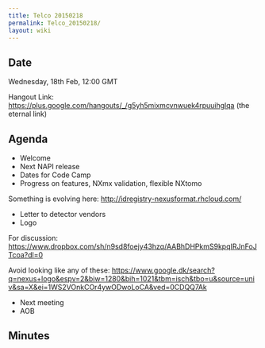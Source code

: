 ```yaml
---
title: Telco 20150218
permalink: Telco_20150218/
layout: wiki
---
```


Date
----

Wednesday, 18th Feb, 12:00 GMT

Hangout Link:
<https://plus.google.com/hangouts/_/g5yh5mixmcvnwuek4rpuuihglqa> (the
eternal link)

Agenda
------

-   Welcome
-   Next NAPI release
-   Dates for Code Camp
-   Progress on features, NXmx validation, flexible NXtomo

  
  
Something is evolving here: <http://idregistry-nexusformat.rhcloud.com/>

-   Letter to detector vendors
-   Logo

  
  
For discussion:
<https://www.dropbox.com/sh/n9sd8foejy43hzq/AABhDHPkmS9kpqIRJnFoJTcoa?dl=0>

Avoid looking like any of these:
<https://www.google.dk/search?q=nexus+logo&espv=2&biw=1280&bih=1021&tbm=isch&tbo=u&source=univ&sa=X&ei=1WS2VOnkCOr4ywODwoLoCA&ved=0CDQQ7Ak>

-   Next meeting
-   AOB

Minutes
-------
